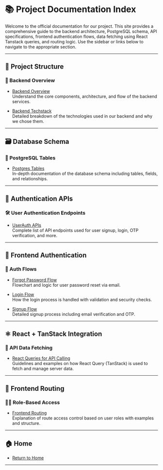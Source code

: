 # 📚 Project Documentation Index

Welcome to the official documentation for our project. This site provides a comprehensive guide to the backend architecture, PostgreSQL schema, API specifications, frontend authentication flows, data fetching using React Tanstack queries, and routing logic. Use the sidebar or links below to navigate to the appropriate section.

---

## 📂 Project Structure

### 🔧 Backend Overview

- [Backend Overview](ProjectOverviewDocs/BackendStructureOverview.md)  
  Understand the core components, architecture, and flow of the backend services.

- [Backend Techstack](ProjectOverviewDocs/BackendTechstack.md)  
  Detailed breakdown of the technologies used in our backend and why we chose them.

---

## 🗃️ Database Schema

### 🐘 PostgreSQL Tables

- [Postgres Tables](SchemaDocs/PostgressTables.md)  
  In-depth documentation of the database schema including tables, fields, and relationships.

---

## 🔐 Authentication APIs

### 🛠️ User Authentication Endpoints

- [UserAuth APIs](ApiDocs/UserAuthApis.md)  
  Complete list of API endpoints used for user signup, login, OTP verification, and more.

---

## 🎨 Frontend Authentication

### 🔑 Auth Flows

- [Forgot Password Flow](FrontendAuthDocs/ForgotPassword.md)  
  Flowchart and logic for user password reset via email.

- [Login Flow](FrontendAuthDocs/Login.md)  
  How the login process is handled with validation and security checks.

- [Signup Flow](FrontendAuthDocs/Signup.md)  
  Detailed signup process including email verification and OTP.

---

## ⚛️ React + TanStack Integration

### 🔄 API Data Fetching

- [React Queries for API Calling](FrontendReactTanstackQueries/ReactQueriesForApiCalling.md)  
  Guidelines and examples on how React Query (TanStack) is used to fetch and manage server data.

---

## 🧭 Frontend Routing

### 🧑‍💼 Role-Based Access

- [Frontend Routing](FrontendRouting/RoleBaseRouting.md)  
  Explanation of route access control based on user roles with examples and structure.

---

## 🏠 Home

- [Return to Home](index.md)

---
